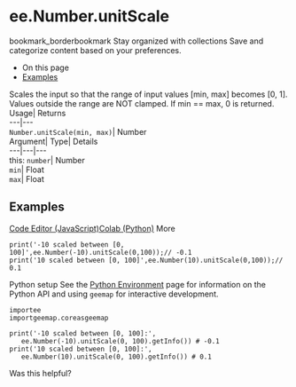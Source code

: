  
#  ee.Number.unitScale 
bookmark_borderbookmark Stay organized with collections  Save and categorize content based on your preferences.
  * On this page
  * [Examples](https://developers.google.com/earth-engine/apidocs/ee-number-unitscale#examples)


Scales the input so that the range of input values [min, max] becomes [0, 1]. Values outside the range are NOT clamped. If min == max, 0 is returned. 
Usage| Returns  
---|---  
`Number.unitScale(min, max)`| Number  
Argument| Type| Details  
---|---|---  
this: `number`| Number  
`min`| Float  
`max`| Float  
## Examples
[Code Editor (JavaScript)](https://developers.google.com/earth-engine/apidocs/ee-number-unitscale#code-editor-javascript-sample)[Colab (Python)](https://developers.google.com/earth-engine/apidocs/ee-number-unitscale#colab-python-sample) More
```
print('-10 scaled between [0, 100]',ee.Number(-10).unitScale(0,100));// -0.1
print('10 scaled between [0, 100]',ee.Number(10).unitScale(0,100));// 0.1
```
Python setup
See the [ Python Environment](https://developers.google.com/earth-engine/guides/python_install) page for information on the Python API and using `geemap` for interactive development.
```
importee
importgeemap.coreasgeemap
```
```
print('-10 scaled between [0, 100]:',
   ee.Number(-10).unitScale(0, 100).getInfo()) # -0.1
print('10 scaled between [0, 100]:',
   ee.Number(10).unitScale(0, 100).getInfo()) # 0.1
```

Was this helpful?

